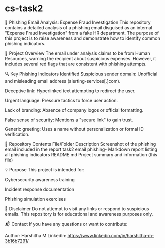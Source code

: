# cs-task2
🚨 Phishing Email Analysis: Expense Fraud Investigation
This repository contains a detailed analysis of a phishing email disguised as an internal "Expense Fraud Investigation" from a fake HR department. The purpose of this project is to raise awareness and demonstrate how to identify common phishing indicators.

📄 Project Overview
The email under analysis claims to be from Human Resources, warning the recipient about suspicious expenses. However, it includes several red flags that are consistent with phishing attempts.

🔍 Key Phishing Indicators Identified
Suspicious sender domain: Unofficial and misleading email address (alerting-services[.]com).

Deceptive link: Hyperlinked text attempting to redirect the user.

Urgent language: Pressure tactics to force user action.

Lack of branding: Absence of company logos or official formatting.

False sense of security: Mentions a "secure link" to gain trust.

Generic greeting: Uses a name without personalization or formal ID verification.

📁 Repository Contents
File/Folder	Description
Screenshot of the phishing email included in the report
task2 email phishing-	Markdown report listing all phishing indicators
README.md	Project summary and information (this file)

💡 Purpose
This project is intended for:

Cybersecurity awareness training

Incident response documentation

Phishing simulation exercises

🔐 Disclaimer
Do not attempt to visit any links or respond to suspicious emails. This repository is for educational and awareness purposes only.

📬 Contact
If you have any questions or want to contribute:

Author: Harshitha M
LinkedIn: https://www.linkedin.com/in/harshitha-m-3b16b7291/
